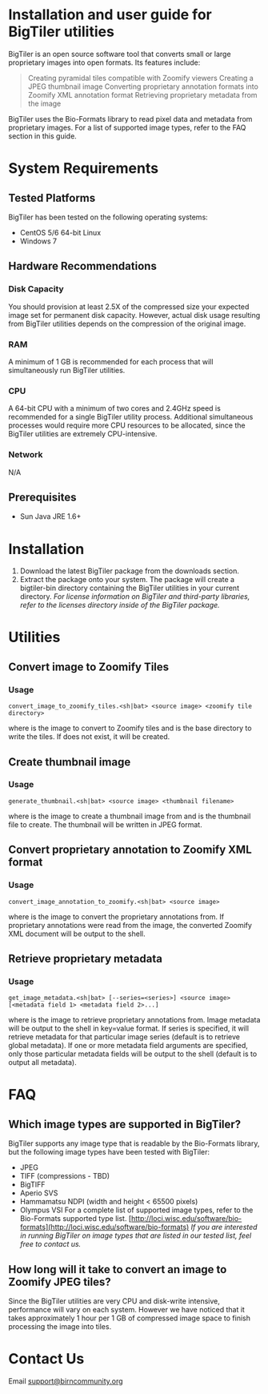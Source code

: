 # Installation and user guide for BigTiler utilities #

BigTiler is an open source software tool that converts small or large proprietary images into open formats. Its features include:

> Creating pyramidal tiles compatible with Zoomify viewers
> Creating a JPEG thumbnail image
> Converting proprietary annotation formats into Zoomify XML annotation format
> Retrieving proprietary metadata from the image

BigTiler uses the Bio-Formats library to read pixel data and metadata from proprietary images. For a list of supported image types, refer to the FAQ section in this guide.


# System Requirements #
## Tested Platforms ##
BigTiler has been tested on the following operating systems:
  * CentOS 5/6 64-bit Linux
  * Windows 7
## Hardware Recommendations ##
### Disk Capacity ###
You should provision at least 2.5X of the compressed size your expected image set for permanent disk capacity. However, actual disk usage resulting from BigTiler utilities depends on the compression of the original image.
### RAM ###
A minimum of 1 GB is recommended for each process that will simultaneously run BigTiler utilities.
### CPU ###
A 64-bit CPU with a minimum of two cores and 2.4GHz speed is recommended for a single BigTiler utility process. Additional simultaneous processes would require more CPU resources to be allocated, since the BigTiler utilities are extremely CPU-intensive.
### Network ###
N/A
## Prerequisites ##
  * Sun Java JRE 1.6+
# Installation #
  1. Download the latest BigTiler package from the downloads section.
  1. Extract the package onto your system. The package will create a bigtiler-bin directory containing the BigTiler utilities in your current directory.  _For license information on BigTiler and third-party libraries, refer to the licenses directory inside of the BigTiler package._
# Utilities #
## Convert image to Zoomify Tiles ##
### Usage ###
```
convert_image_to_zoomify_tiles.<sh|bat> <source image> <zoomify tile directory>
```
where <source image> is the image to convert to Zoomify tiles and <zoomify tile directory> is the base directory to write the tiles. If <zoomify tile directory> does not exist, it will be created.
## Create thumbnail image ##
### Usage ###
```
generate_thumbnail.<sh|bat> <source image> <thumbnail filename>
```
where <source image> is the image to create a thumbnail image from and <thumbnail filename> is the thumbnail file to create. The thumbnail will be written in JPEG format.
## Convert proprietary annotation to Zoomify XML format ##
### Usage ###
```
convert_image_annotation_to_zoomify.<sh|bat> <source image>
```
where <source image> is the image to convert the proprietary annotations from. If proprietary annotations were read from the image, the converted Zoomify XML document will be output to the shell.
## Retrieve proprietary metadata ##
### Usage ###
```
get_image_metadata.<sh|bat> [--series=<series>] <source image> [<metadata field 1> <metadata field 2>...]
```
where <source image> is the image to retrieve proprietary annotations from. Image metadata will be output to the shell in key=value format. If series is specified, it will retrieve metadata for that particular image series (default is to retrieve global metadata). If one or more metadata field arguments are specified, only those particular metadata fields will be output to the shell (default is to output all metadata).
# FAQ #
## Which image types are supported in BigTiler? ##
BigTiler supports any image type that is readable by the Bio-Formats library, but the following image types have been tested with BigTiler:
  * JPEG
  * TIFF (compressions - TBD)
  * BigTIFF
  * Aperio SVS
  * Hammamatsu NDPI (width and height < 65500 pixels)
  * Olympus VSI
For a complete list of supported image types, refer to the Bio-Formats supported type list.
[http://loci.wisc.edu/software/bio-formats](http://loci.wisc.edu/software/bio-formats)
_If you are interested in running BigTiler on image types that are listed in our tested list, feel free to contact us._
## How long will it take to convert an image to Zoomify JPEG tiles? ##
Since the BigTiler utilities are very CPU and disk-write intensive, performance will vary on each system. However we have noticed that it takes approximately 1 hour per 1 GB of compressed image space to finish processing the image into tiles.
# Contact Us #
Email support@birncommunity.org